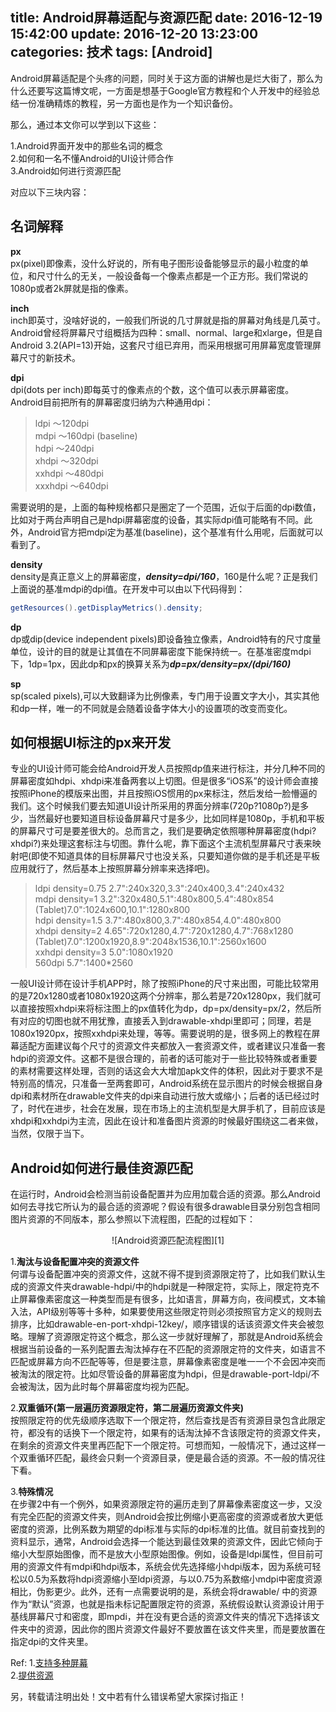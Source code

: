 ﻿title: Android屏幕适配与资源匹配
date: 2016-12-19 15:42:00
update: 2016-12-20 13:23:00
categories: 技术
tags: [Android]
---
Android屏幕适配是个头疼的问题，同时关于这方面的讲解也是烂大街了，那么为什么还要写这篇博文呢，一方面是想基于Google官方教程和个人开发中的经验总结一份准确精炼的教程，另一方面也是作为一个知识备份。

那么，通过本文你可以学到以下这些：

1.Android界面开发中的那些名词的概念  
2.如何和一名不懂Android的UI设计师合作  
3.Android如何进行资源匹配

对应以下三块内容：

## 名词解释

**px**  
px(pixel)即像素，没什么好说的，所有电子图形设备能够显示的最小粒度的单位，和尺寸什么的无关，一般设备每一个像素点都是一个正方形。我们常说的1080p或者2k屏就是指的像素。

**inch**  
inch即英寸，没啥好说的，一般我们所说的几寸屏就是指的屏幕对角线是几英寸。Android曾经将屏幕尺寸组概括为四种：small、normal、large和xlarge，但是自Android 3.2(API=13)开始，这套尺寸组已弃用，而采用根据可用屏幕宽度管理屏幕尺寸的新技术。

**dpi**  
dpi(dots per inch)即每英寸的像素点的个数，这个值可以表示屏幕密度。Android目前把所有的屏幕密度归纳为六种通用dpi：
>ldpi ～120dpi  
>mdpi ～160dpi (baseline)  
>hdpi ～240dpi  
>xhdpi ～320dpi  
>xxhdpi ～480dpi  
>xxxhdpi ～640dpi  

需要说明的是，上面的每种规格都只是圈定了一个范围，近似于后面的dpi数值，比如对于两台声明自己是hdpi屏幕密度的设备，其实际dpi值可能略有不同。此外，Android官方把mdpi定为基准(baseline)，这个基准有什么用呢，后面就可以看到了。

**density**  
density是真正意义上的屏幕密度，***density=dpi/160***，160是什么呢？正是我们上面说的基准mdpi的dpi值。在开发中可以由以下代码得到：  
```java  
getResources().getDisplayMetrics().density;
```

**dp**  
dp或dip(device independent pixels)即设备独立像素，Android特有的尺寸度量单位，设计的目的就是让其值在不同屏幕密度下能保持统一。在基准密度mdpi下，1dp=1px，因此dp和px的换算关系为***dp=px/density=px/(dpi/160)***

**sp**  
sp(scaled pixels),可以大致翻译为比例像素，专门用于设置文字大小，其实其他和dp一样，唯一的不同就是会随着设备字体大小的设置项的改变而变化。

## 如何根据UI标注的px来开发

专业的UI设计师可能会给Android开发人员按照dp值来进行标注，并分几种不同的屏幕密度如hdpi、xhdpi来准备两套以上切图。但是很多“iOS系”的设计师会直接按照iPhone的模版来出图，并且按照iOS惯用的px来标注，然后发给一脸懵逼的我们。这个时候我们要去知道UI设计所采用的界面分辨率(720p?1080p?)是多少，当然最好也要知道目标设备屏幕尺寸是多少，比如同样是1080p，手机和平板的屏幕尺寸可是要差很大的。总而言之，我们是要确定依照哪种屏幕密度(hdpi?xhdpi?)来处理这套标注与切图。靠什么呢，靠下面这个主流机型屏幕尺寸表来映射吧(即使不知道具体的目标屏幕尺寸也没关系，只要知道你做的是手机还是平板应用就行了，然后基本上按照屏幕分辨率来选择吧)。
>ldpi density=0.75  2.7":240x320,3.3":240x400,3.4":240x432  
>mdpi density=1  3.2":320x480,5.1":480x800,5.4":480x854   (Tablet)7.0":1024x600,10.1":1280x800  
>hdpi density=1.5  3.7":480x800,3.7":480x854,4.0":480x800  
>xhdpi density=2  4.65":720x1280,4.7":720x1280,4.7":768x1280  (Tablet)7.0":1200x1920,8.9":2048x1536,10.1":2560x1600  
>xxhdpi density=3  5.0":1080x1920  
>560dpi  5.7":1400*2560  

一般UI设计师在设计手机APP时，除了按照iPhone的尺寸来出图，可能比较常用的是720x1280或者1080x1920这两个分辨率，那么若是720x1280px，我们就可以直接按照xhdpi来将标注图上的px值转化为dp，dp=px/density=px/2，然后所有对应的切图也就不用犹豫，直接丢入到drawable-xhdpi里即可；同理，若是1080x1920px，按照xxhdpi来处理，等等。需要说明的是，很多网上的教程在屏幕适配方面建议每个尺寸的资源文件夹都放入一套资源文件，或者建议只准备一套hdpi的资源文件。这都不是很合理的，前者的话可能对于一些比较特殊或者重要的素材需要这样处理，否则的话这会大大增加apk文件的体积，因此对于要求不是特别高的情况，只准备一至两套即可，Android系统在显示图片的时候会根据自身dpi和素材所在drawable文件夹的dpi来自动进行放大或缩小；后者的话已经过时了，时代在进步，社会在发展，现在市场上的主流机型是大屏手机了，目前应该是xhdpi和xxhdpi为主流，因此在设计和准备图片资源的时候最好围绕这二者来做，当然，仅限于当下。

## Android如何进行最佳资源匹配

在运行时，Android会检测当前设备配置并为应用加载合适的资源。那么Android如何去寻找它所认为的最合适的资源呢？假设有很多drawable目录分别包含相同图片资源的不同版本，那么参照以下流程图，匹配的过程如下：
<center>
![Android资源匹配流程图][1]
</center>

1.**淘汰与设备配置冲突的资源文件**  
何谓与设备配置冲突的资源文件，这就不得不提到资源限定符了，比如我们默认生成的资源文件夹drawable-hdpi/中的hdpi就是一种限定符，实际上，限定符克不止屏幕像素密度这一种类型而是有很多，比如语言，屏幕方向，夜间模式，文本输入法，API级别等等十多种，如果要使用这些限定符则必须按照官方定义的规则去排序，比如drawable-en-port-xhdpi-12key/，顺序错误的话该资源文件夹会被忽略。理解了资源限定符这个概念，那么这一步就好理解了，那就是Android系统会根据当前设备的一系列配置去淘汰掉存在不匹配的资源限定符的文件夹，如语言不匹配或屏幕方向不匹配等等，但是要注意，屏幕像素密度是唯一一个不会因冲突而被淘汰的限定符。比如尽管设备的屏幕密度为hdpi，但是drawable-port-ldpi/不会被淘汰，因为此时每个屏幕密度均视为匹配。  

2.**双重循环(第一层遍历资源限定符，第二层遍历资源文件夹)**  
按照限定符的优先级顺序选取下一个限定符，然后查找是否有资源目录包含此限定符，都没有的话换下一个限定符，如果有的话淘汰掉不含该限定符的资源文件夹，在剩余的资源文件夹里再匹配下一个限定符。可想而知，一般情况下，通过这样一个双重循环匹配，最终会只剩一个资源目录，便是最合适的资源。不一般的情况往下看。  

3.**特殊情况**  
在步骤2中有一个例外，如果资源限定符的遍历走到了屏幕像素密度这一步，又没有完全匹配的资源文件夹，则Android会按比例缩小更高密度的资源或者放大更低密度的资源，比例系数为期望的dpi标准与实际的dpi标准的比值。就目前查找到的资料显示，通常，Android会选择一个能达到最佳效果的资源文件，因此它倾向于缩小大型原始图像，而不是放大小型原始图像。例如，设备是ldpi属性，但目前可用的资源文件有mdpi和hdpi版本，系统会优先选择缩小hdpi版本，因为系统可轻松以0.5为系数将hdpi资源缩小至ldpi资源，与以0.75为系数缩小mdpi中密度资源相比，伪影更少。此外，还有一点需要说明的是，系统会将drawable/ 中的资源作为“默认”资源，也就是指未标记配置限定符的资源，系统假设默认资源设计用于基线屏幕尺寸和密度，即mpdi，并在没有更合适的资源文件夹的情况下选择该文件夹中的资源，因此你的图片资源文件最好不要放置在该文件夹里，而是要放置在指定dpi的文件夹里。

Ref:
1.[支持多种屏幕](https://developer.android.com/guide/practices/screens_support.html)  
2.[提供资源](https://developer.android.com/guide/topics/resources/providing-resources.html)

另，转载请注明出处！文中若有什么错误希望大家探讨指正！

[1]: http://obc3atr48.bkt.clouddn.com/res-selection-flowchart%20%281%29.png


